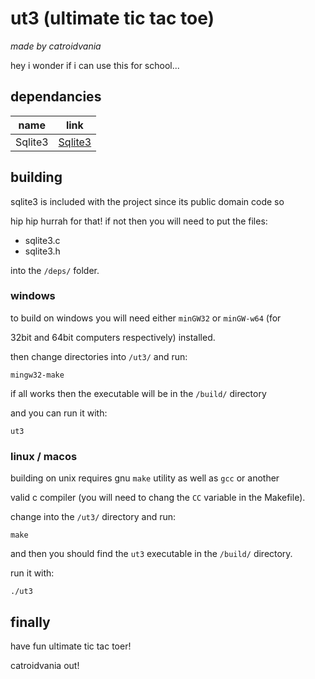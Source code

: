 # ut3 (ultimate tic tac toe)

_made by catroidvania_

hey i wonder if i can use this for school...

## dependancies

| name | link |
|---------|------|
| Sqlite3 | [Sqlite3](https://www.sqlite.org/index.html) |

## building

sqlite3 is included with the project since its public domain code so

hip hip hurrah for that! if not then you will need to put the files:

- sqlite3.c
- sqlite3.h

into the `/deps/` folder.

### windows

to build on windows you will need either `minGW32` or `minGW-w64` (for

32bit and 64bit computers respectively) installed. 

then change directories into `/ut3/` and run:

```
mingw32-make
```

if all works then the executable will be in the `/build/` directory

and you can run it with:

```
ut3
```

### linux / macos

building on unix requires gnu `make` utility as well as `gcc` or another

valid c compiler (you will need to chang the `CC` variable in the Makefile).

change into the `/ut3/` directory and run:

```
make
```

and then you should find the `ut3` executable in the `/build/` directory.

run it with:

```
./ut3
```

## finally

have fun ultimate tic tac toer!

catroidvania out!

